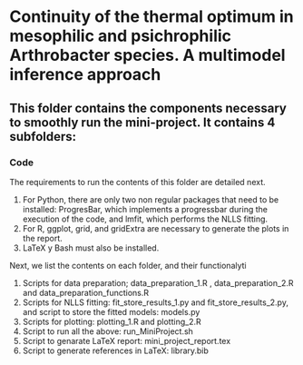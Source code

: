 # Continuity of the thermal optimum in mesophilic and psichrophilic Arthrobacter species. A multimodel inference approach

## This folder contains the components necessary to smoothly run the mini-project. It contains 4 subfolders:

### Code

The requirements to run the contents of this folder are detailed next. 
1. For Python, there are only two non regular packages that need to be installed: ProgresBar, which implements a progressbar during the execution of the code, and lmfit, which performs the NLLS fitting.
2. For R, ggplot, grid, and gridExtra are necessary to generate the plots in the report.
3. LaTeX y Bash must also be installed.

Next, we list the contents on each folder, and their functionalyti

1. Scripts for data preparation; data_preparation_1.R , data_preparation_2.R and data_preparation_functions.R
2. Scripts for NLLS fitting: fit_store_results_1.py and fit_store_results_2.py, and script to store the fitted models: models.py
3. Scripts for plotting: plotting_1.R and plotting_2.R
4. Script to run all the above: run_MiniProject.sh
5. Script to genarate LaTeX report: mini_project_report.tex
6. Script to generate references in LaTeX: library.bib 

